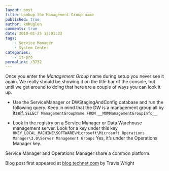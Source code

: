 ```yaml
---
layout: post
title: Lookup the Management Group name
published: true
author: kmhuglen
comments: true
date: 2010-01-25 12:01:33
tags:
    - Service Manager
    - System Center
categories:
    - it-pro
permalink: /3732
---
```

Once you enter the *Management Group* name during setup you never see it again. We really should be showing it on the title bar of the console, but until we get around to doing that here are a couple of ways you can look it up.

* Use the ServiceManager or DWStagingAndConfig database and run the following query. Keep in mind that the DW is a management group all by itself. `SELECT ManagementGroupName FROM __MOMManagementGroupInfo__`

* Look in the registry on a Service Manager or Data Warehouse management server. Look for a key under this key `HKEY_LOCAL_MACHINE\SOFTWARE\Microsoft\Microsoft Operations Manager\3.0\Server Management Groups` Yes, it’s under the Operations Manager key.

Service Manager and Operations Manager share a common platform.

Blog post first appeared at [blog.technet.com][1] by Travis Wright

[1]: https://blogs.technet.microsoft.com/servicemanager/2010/01/25/how-to-look-up-the-management-group-name/
